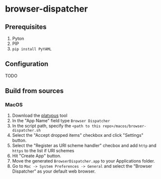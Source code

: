 # browser-dispatcher

## Prerequisites
1. Pyton
2. PIP
3. `pip install PyYAML`

## Configuration
TODO

## Build from sources
### MacOS
1. Download the [platypus](https://sveinbjorn.org/platypus) tool
2. In the "App Name" field type `Browser Dispatcher`
3. In the script path, specify the `<path to this repo>/macos/browser-dispatcher.sh`
4. Select the "Accept dropped items" checkbox and click "Settings" button.
5. Select the "Register as URI scheme handler" checbox and add `http` and `https` to the list if URI schemes
6. Hit "Create App" button.
7. Move the generated `BrowserDispatcher.app` to your Applications folder.
8. Go to `Mac -> System Preferences -> General` and select the "Browser Dispatcher" as your default web browser.	
